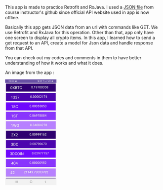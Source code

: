 This app is made to practice Retrofit and RxJava. I used a [JSON file](https://raw.githubusercontent.com/atilsamancioglu/K21-JSONDataSet/master/crypto.json) from course instructor's github since official API website used in app is now offline.

Basically this app gets JSON data from an url with commands like GET. We use Retrofit and RxJava for this operation. Other than that, app only have one screen to display all crypto items. In this app, I learned how to send a get request to an API, create a model for Json data and handle response from that API. 

You can check out my codes and comments in them to have better understanding of how it works and what it does.

An image from the app :

<p float="left">
  <img src="https://github.com/cigdeemtok/AndroidKotlinPractices/blob/main/images/CryptoUdemy.jpg" width="33%" />
</p>
